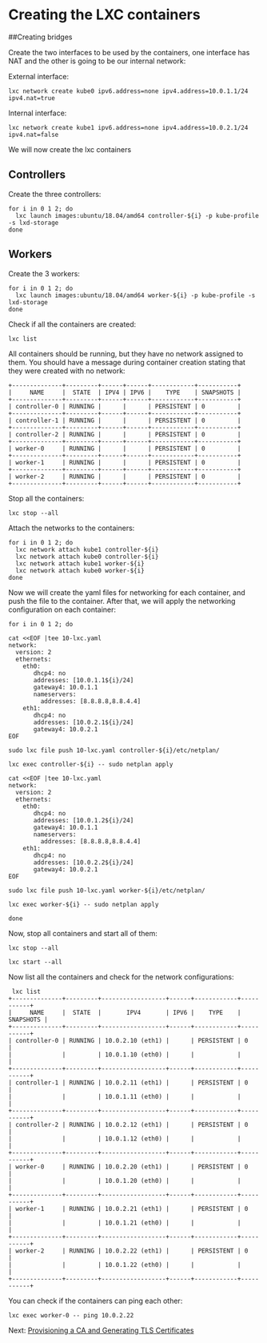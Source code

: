 # Creating the LXC containers

##Creating bridges

Create the two interfaces to be used by the containers, one interface has NAT and the other is going to be our internal network:

External interface:
```
lxc network create kube0 ipv6.address=none ipv4.address=10.0.1.1/24 ipv4.nat=true
```

Internal interface:
```
lxc network create kube1 ipv6.address=none ipv4.address=10.0.2.1/24 ipv4.nat=false
```

We will now create the lxc containers 

## Controllers

Create the three controllers:
```
for i in 0 1 2; do
  lxc launch images:ubuntu/18.04/amd64 controller-${i} -p kube-profile -s lxd-storage
done
```

## Workers

Create the 3 workers:
```
for i in 0 1 2; do
  lxc launch images:ubuntu/18.04/amd64 worker-${i} -p kube-profile -s lxd-storage
done

```

Check if all the containers are created:
```
lxc list
```

All containers should be running, but they have no network assigned to them. You should have a message during container creation stating that they were created with no network:

```
+--------------+---------+------+------+------------+-----------+
|     NAME     |  STATE  | IPV4 | IPV6 |    TYPE    | SNAPSHOTS |
+--------------+---------+------+------+------------+-----------+
| controller-0 | RUNNING |      |      | PERSISTENT | 0         |
+--------------+---------+------+------+------------+-----------+
| controller-1 | RUNNING |      |      | PERSISTENT | 0         |
+--------------+---------+------+------+------------+-----------+
| controller-2 | RUNNING |      |      | PERSISTENT | 0         |
+--------------+---------+------+------+------------+-----------+
| worker-0     | RUNNING |      |      | PERSISTENT | 0         |
+--------------+---------+------+------+------------+-----------+
| worker-1     | RUNNING |      |      | PERSISTENT | 0         |
+--------------+---------+------+------+------------+-----------+
| worker-2     | RUNNING |      |      | PERSISTENT | 0         |
+--------------+---------+------+------+------------+-----------+
````

Stop all the containers:
```
lxc stop --all 
```

Attach the networks to the containers:
```
for i in 0 1 2; do
  lxc network attach kube1 controller-${i}
  lxc network attach kube0 controller-${i}
  lxc network attach kube1 worker-${i}
  lxc network attach kube0 worker-${i}
done
```

Now we will create the yaml files for networking for each container, and push the file to the container. After that, we will apply the networking configuration on each container:
```
for i in 0 1 2; do

cat <<EOF |tee 10-lxc.yaml 
network:
  version: 2
  ethernets:
    eth0:
       dhcp4: no
       addresses: [10.0.1.1${i}/24]
       gateway4: 10.0.1.1
       nameservers:
         addresses: [8.8.8.8,8.8.4.4]
    eth1:
       dhcp4: no
       addresses: [10.0.2.1${i}/24]
       gateway4: 10.0.2.1
EOF

sudo lxc file push 10-lxc.yaml controller-${i}/etc/netplan/

lxc exec controller-${i} -- sudo netplan apply

cat <<EOF |tee 10-lxc.yaml 
network:
  version: 2
  ethernets:
    eth0:
       dhcp4: no
       addresses: [10.0.1.2${i}/24]
       gateway4: 10.0.1.1
       nameservers:
         addresses: [8.8.8.8,8.8.4.4]
    eth1:
       dhcp4: no
       addresses: [10.0.2.2${i}/24]
       gateway4: 10.0.2.1
EOF

sudo lxc file push 10-lxc.yaml worker-${i}/etc/netplan/

lxc exec worker-${i} -- sudo netplan apply

done
```

Now, stop all containers and start all of them:
```
lxc stop --all
```

```
lxc start --all
```

Now list all the containers and check for the network configurations:
```
 lxc list
+--------------+---------+------------------+------+------------+-----------+
|     NAME     |  STATE  |       IPV4       | IPV6 |    TYPE    | SNAPSHOTS |
+--------------+---------+------------------+------+------------+-----------+
| controller-0 | RUNNING | 10.0.2.10 (eth1) |      | PERSISTENT | 0         |
|              |         | 10.0.1.10 (eth0) |      |            |           |
+--------------+---------+------------------+------+------------+-----------+
| controller-1 | RUNNING | 10.0.2.11 (eth1) |      | PERSISTENT | 0         |
|              |         | 10.0.1.11 (eth0) |      |            |           |
+--------------+---------+------------------+------+------------+-----------+
| controller-2 | RUNNING | 10.0.2.12 (eth1) |      | PERSISTENT | 0         |
|              |         | 10.0.1.12 (eth0) |      |            |           |
+--------------+---------+------------------+------+------------+-----------+
| worker-0     | RUNNING | 10.0.2.20 (eth1) |      | PERSISTENT | 0         |
|              |         | 10.0.1.20 (eth0) |      |            |           |
+--------------+---------+------------------+------+------------+-----------+
| worker-1     | RUNNING | 10.0.2.21 (eth1) |      | PERSISTENT | 0         |
|              |         | 10.0.1.21 (eth0) |      |            |           |
+--------------+---------+------------------+------+------------+-----------+
| worker-2     | RUNNING | 10.0.2.22 (eth1) |      | PERSISTENT | 0         |
|              |         | 10.0.1.22 (eth0) |      |            |           |
+--------------+---------+------------------+------+------------+-----------+
```

You can check if the containers can ping each other:
```
lxc exec worker-0 -- ping 10.0.2.22
```

Next: [Provisioning a CA and Generating TLS Certificates](04-certificate-authority.md)
